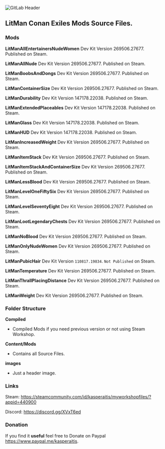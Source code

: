 ![GitLab Header](/images/gitlab_header.png)

## LitMan Conan Exiles Mods Source Files.

### Mods

**LitManAllEntertainersNudeWomen**
Dev Kit Version 269506.27677. Published on Steam.

**LitManAllNude**
Dev Kit Version 269506.27677. Published on Steam.

**LitManBoobsAndDongs**
Dev Kit Version 269506.27677. Published on Steam.

**LitManContainerSize**
Dev Kit Version 269506.27677. Published on Steam.

**LitManDurability**
Dev Kit Version 147178.22038. Published on Steam.

**LitManExtendedPlaceables**
Dev Kit Version 147178.22038. Published on Steam.

**LitManGlass**
Dev Kit Version 147178.22038. Published on Steam.

**LitManHUD**
Dev Kit Version 147178.22038. Published on Steam.

**LitManIncreasedWeight**
Dev Kit Version 269506.27677. Published on Steam.

**LitManItemStack**
Dev Kit Version 269506.27677. Published on Steam.

**LitManItemStackAndContainerSize**
Dev Kit Version 269506.27677. Published on Steam.

**LitManLessBlood**
Dev Kit Version 269506.27677. Published on Steam.

**LitManLevelOneFiftySix**
Dev Kit Version 269506.27677. Published on Steam.

**LitManLevelSeventyEight**
Dev Kit Version 269506.27677. Published on Steam.

**LitManLootLegendaryChests**
Dev Kit Version 269506.27677. Published on Steam.

**LitManNoBlood**
Dev Kit Version 269506.27677. Published on Steam.

**LitManOnlyNudeWomen**
Dev Kit Version 269506.27677. Published on Steam.

**LitManPubicHair**
Dev Kit Version `110817.19834`. `Not Published` on Steam.

**LitManTemperature**
Dev Kit Version 269506.27677. Published on Steam.

**LitManThrallPlacingDistance**
Dev Kit Version 269506.27677. Published on Steam.

**LitManWeight**
Dev Kit Version 269506.27677. Published on Steam.

### Folder Structure

**Compiled**
- Compiled Mods if you need previous version or not using Steam Workshop.

**Content/Mods**
- Contains all Source Files.

**images**
- Just a header image.

### Links

Steam: https://steamcommunity.com/id/kasperaitis/myworkshopfiles/?appid=440900

Discord: https://discord.gg/XVxT6ed

### Donation

If you find it **useful** feel free to Donate on Paypal https://www.paypal.me/kasperaitis.
